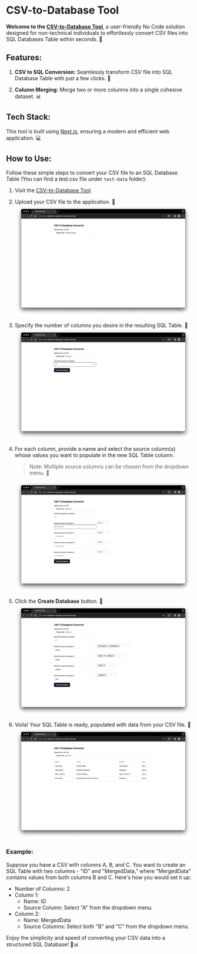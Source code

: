 # CSV-to-Database Tool

**Welcome to the [CSV-to-Database Tool](https://csv-to-database.vercel.app/)**, a user-friendly No Code solution designed for non-technical individuals to effortlessly convert CSV files into SQL Databases Table within seconds. 🚀

## Features:

1. **CSV to SQL Conversion:** Seamlessly transform CSV file into SQL Database Table with just a few clicks. 🔄

2. **Column Merging:** Merge two or more columns into a single cohesive dataset. 📊

## Tech Stack:

This tool is built using [Next.js](https://nextjs.org/), ensuring a modern and efficient web application. 💻

## How to Use:

Follow these simple steps to convert your CSV file to an SQL Database Table (You can find a test.csv file under `test-data` folder):

1. Visit the [CSV-to-Database Tool](https://csv-to-database-rogiclwge-curlgpt.vercel.app/).

2. Upload your CSV file to the application. 📂
   ![choose file](./images/screenshots/choose-file.png)

3. Specify the number of columns you desire in the resulting SQL Table. 🔢
   ![choose column count](./images/screenshots/choose-column-count.png)

4. For each column, provide a name and select the source column(s) whose values you want to populate in the new SQL Table column.

    > Note: Multiple source columns can be chosen from the dropdown menu. 🔄

    ![enter column name](./images/screenshots/column-name.png)

5. Click the **Create Database** button. 🚀
   ![click create database button](./images/screenshots/create-database.png)

6. Voila! Your SQL Table is ready, populated with data from your CSV file. 🎉
   ![view your SQL Database Table](./images/screenshots/sql-database.png)

### Example:

Suppose you have a CSV with columns A, B, and C. You want to create an SQL Table with two columns - "ID" and "MergedData," where "MergedData" contains values from both columns B and C. Here's how you would set it up:

-   Number of Columns: 2
-   Column 1:
    -   Name: ID
    -   Source Column: Select "A" from the dropdown menu.
-   Column 2:
    -   Name: MergedData
    -   Source Columns: Select both "B" and "C" from the dropdown menu.

Enjoy the simplicity and speed of converting your CSV data into a structured SQL Database! 🚀📊
